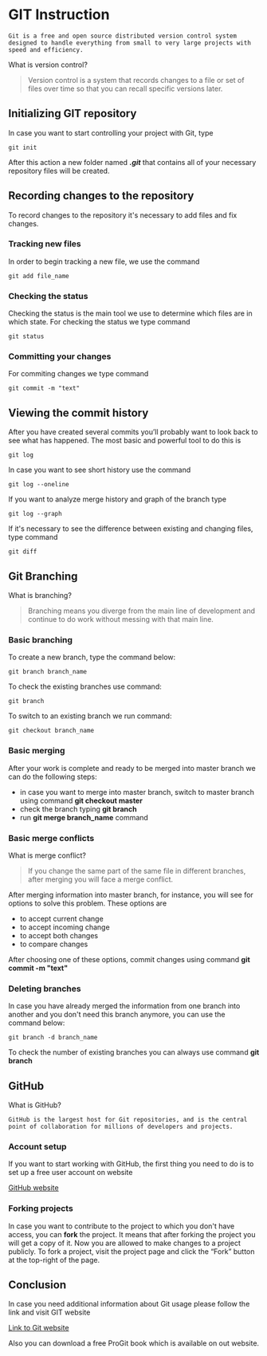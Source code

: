 # GIT Instruction

    Git is a free and open source distributed version control system designed to handle everything from small to very large projects with speed and efficiency. 

What is version control?

>Version control is a system that records
changes to a file or set of files over time so that you can recall specific versions later.

## Initializing GIT repository

In case you want to start controlling your project with Git, type

    git init

After this action a new folder named _**.git**_ that contains all of your necessary repository files will be created.

## Recording changes to the repository

To record changes to the repository it's necessary to add files and fix changes.

### Tracking new files

In order to begin tracking a new file, we use the command

    git add file_name

### Checking the status 

Checking the status is the main tool we use to determine which files are in which state. For checking the status we type command 

    git status

### Committing your changes

For commiting changes we type command

    git commit -m "text"

## Viewing the commit history

After you have created several commits you’ll probably want to look back to see what has happened. The most basic and powerful tool to do this is 

    git log

In case you want to see short history use the command

    git log --oneline

If you want to analyze merge history and graph of the branch type

    git log --graph
    
If it's necessary to see the difference between existing and changing files, type command

    git diff

## Git Branching

What is branching?
>Branching means you diverge from the main line of development and continue to do work without messing with that main line. 

### Basic branching

To create a new branch, type the command below:

    git branch branch_name

To check the existing branches use command:

    git branch

To switch to an existing branch we run command:

    git checkout branch_name

### Basic merging

After your work is complete and ready to be merged into master branch we can do the following steps:

* in case you want to merge into master branch, switch to master branch using command **git checkout master**
* check the branch typing **git branch**
* run **git merge branch_name** command

### Basic merge conflicts

What is merge conflict?

>If you change the same part of the same file in different branches, after merging you will face a merge conflict.

After merging information into master branch, for instance, you will see for options to solve this problem. These options are

* to accept current change
* to accept incoming change
* to accept both changes
* to compare changes

After choosing one of these options, commit changes using command **git commit -m "text"**

### Deleting branches

In case you have already merged the information from one branch into another and you don't need this branch anymore, you can use the command below:

    git branch -d branch_name

To check the number of existing branches you can always use command **git branch** 

## GitHub

What is GitHub?

    GitHub is the largest host for Git repositories, and is the central point of collaboration for millions of developers and projects. 

### Account setup

If you want to start working with GitHub, the first thing you need to do is to set up a free user account on website

[GitHub website](https://github.com/)

### Forking projects

In case you want to contribute to the project to which you don't have access, you can **fork** the project. It means that after forking the project you will get a copy of it. Now you are allowed to make changes to a project publicly.
To fork a project, visit the project page and click the “Fork” button at the top-right of the page.

## Conclusion

In case you need additional information about Git usage please follow the link and visit GIT website 

[Link to Git website](https://git-scm.com/)

Also you can download a free ProGit book which is available on out website.

